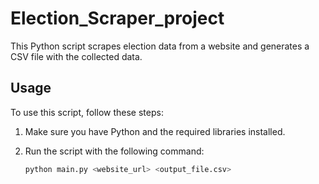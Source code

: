# Election_Scraper_project

This Python script scrapes election data from a website and generates a CSV file with the collected data.

## Usage

To use this script, follow these steps:

1. Make sure you have Python and the required libraries installed.

2. Run the script with the following command:

   ```bash
   python main.py <website_url> <output_file.csv>
